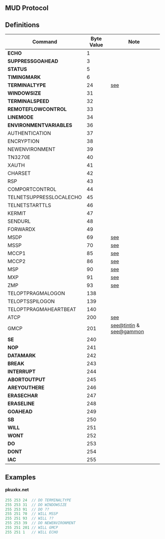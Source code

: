 MUD Protocol
---

## Definitions
| **Command**              | **Byte Value** | **Note**                                                                                                   |
| ------------------------ | -------------- | ---------------------------------------------------------------------------------------------------------- |
| **ECHO**                 | 1              |                                                                                                            |
| **SUPPRESSGOAHEAD**      | 3              |                                                                                                            |
| **STATUS**               | 5              |                                                                                                            |
| **TIMINGMARK**           | 6              |                                                                                                            |
| **TERMINALTYPE**         | 24             | [see](https://tintin.sourceforge.io/protocols/mtts/)                                                       |
| **WINDOWSIZE**           | 31             |                                                                                                            |
| **TERMINALSPEED**        | 32             |                                                                                                            |
| **REMOTEFLOWCONTROL**    | 33             |                                                                                                            |
| **LINEMODE**             | 34             |                                                                                                            |
| **ENVIRONMENTVARIABLES** | 36             |                                                                                                            |
| AUTHENTICATION           | 37             |                                                                                                            |
| ENCRYPTION               | 38             |                                                                                                            |
| NEWENVIRONMENT           | 39             |                                                                                                            |
| TN3270E                  | 40             |                                                                                                            |
| XAUTH                    | 41             |                                                                                                            |
| CHARSET                  | 42             |                                                                                                            |
| RSP                      | 43             |                                                                                                            |
| COMPORTCONTROL           | 44             |                                                                                                            |
| TELNETSUPPRESSLOCALECHO  | 45             |                                                                                                            |
| TELNETSTARTTLS           | 46             |                                                                                                            |
| KERMIT                   | 47             |                                                                                                            |
| SENDURL                  | 48             |                                                                                                            |
| FORWARDX                 | 49             |                                                                                                            |
| MSDP                     | 69             | [see](https://tintin.sourceforge.io/protocols/msdp/)                                                       |
| MSSP                     | 70             | [see](https://tintin.sourceforge.io/protocols/mssp/)                                                       |
| MCCP1                    | 85             | [see](https://www.zuggsoft.com/zmud/mcp.htm)                                                               |
| MCCP2                    | 86             | [see](https://tintin.sourceforge.io/protocols/mccp/)                                                       |
| MSP                      | 90             | [see](https://www.zuggsoft.com/zmud/msp.htm)                                                               |
| MXP                      | 91             | [see](https://www.zuggsoft.com/zmud/mxp.htm)                                                               |
| ZMP                      | 93             | [see](http://discworld.starturtle.net/external/protocols/zmp.html)                                         |
| TELOPTPRAGMALOGON        | 138            |                                                                                                            |
| TELOPTSSPILOGON          | 139            |                                                                                                            |
| TELOPTPRAGMAHEARTBEAT    | 140            |                                                                                                            |
| ATCP                     | 200            | [see](http://www.ironrealms.com/rapture/manual/files/FeatATCP-txt.html)                                    |
| GMCP                     | 201            | [see@tintin](https://tintin.sourceforge.io/protocols/gmcp/) & [see@gammon](https://www.gammon.com.au/gmcp) |
| **SE**                   | 240            |                                                                                                            |
| **NOP**                  | 241            |                                                                                                            |
| **DATAMARK**             | 242            |                                                                                                            |
| **BREAK**                | 243            |                                                                                                            |
| **INTERRUPT**            | 244            |                                                                                                            |
| **ABORTOUTPUT**          | 245            |                                                                                                            |
| **AREYOUTHERE**          | 246            |                                                                                                            |
| **ERASECHAR**            | 247            |                                                                                                            |
| **ERASELINE**            | 248            |                                                                                                            |
| **GOAHEAD**              | 249            |                                                                                                            |
| **SB**                   | 250            |                                                                                                            |
| **WILL**                 | 251            |                                                                                                            |
| **WONT**                 | 252            |                                                                                                            |
| **DO**                   | 253            |                                                                                                            |
| **DONT**                 | 254            |                                                                                                            |
| **IAC**                  | 255            |                                                                                                            |

## Examples

#### pkuxkx.net

``` go
255 253 24  // DO TERMINALTYPE
255 253 31  // DO WINDOWSIZE
255 253 91  // DO ??
255 251 70  // WILL MSSP
255 251 93  // WILL ??
255 253 39  // DO NEWENVIRONMENT
255 251 201 // WILL GMCP
255 251 1   // WILL ECHO
```
